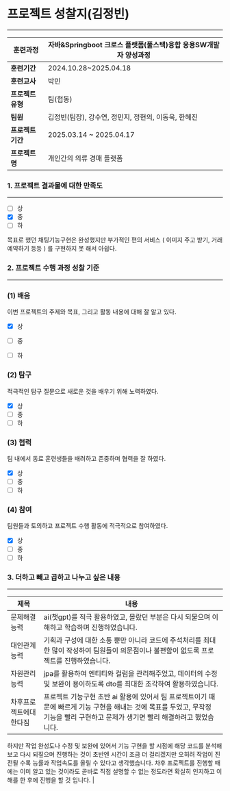 # 프로젝트 성찰지(김정빈)

---

| **훈련과정** | 자바&Springboot 크로스 플랫폼(풀스택)융합 응용SW개발자 양성과정 |
| --- | --- |
| **훈련기간** | 2024.10.28~2025.04.18 |
| **훈련교사** | 박민 |
| **프로젝트 유형** | 팀(협동) |
| **팀원** | 김정빈(팀장), 강수연, 정민지, 정현의, 이동욱, 한혜진 |
| **프로젝트 기간** | 2025.03.14 ~ 2025.04.17 |
| **프로젝트명** | 개인간의 의류 경매 플랫폼 |

### 1. 프로젝트 결과물에 대한 만족도

---

- [ ]  상
- [x]  중
- [ ]  하

목표로 했던 채팅기능구현은 완성했지만 부가적인 편의 서비스 ( 이미지 주고 받기, 거래 예약하기 등등 ) 를 구현하지 못 해서 아쉽다.

</aside>

### 2. 프로젝트 수행 과정 성찰 기준

---

### (1) 배움

이번 프로젝트의 주제와 목표, 그리고 활동 내용에 대해 잘 알고 있다.

- [x]  상
- [ ]  중
- [ ]  하


### (2) 탐구

적극적인 탐구 질문으로 새로운 것을 배우기 위해 노력하였다.

- [x]  상
- [ ]  중
- [ ]  하

### (3) 협력

팀 내에서 동료 훈련생들을 배려하고 존중하며 협력을 잘 하였다.

- [x]  상
- [ ]  중
- [ ]  하

### (4) 참여

팀원들과 토의하고 프로젝트 수행 활동에 적극적으로 참여하였다.

- [x]  상
- [ ]  중
- [ ]  하

### 3. 더하고 빼고 곱하고 나누고 싶은 내용

---

| 제목 | 내용 |
| --- | --- |
| 문제해결능력 | ai(챗gpt)를 적극 활용하였고, 몰랐던 부분은 다시 되물으며 이해하고 학습하며 진행하였습니다. |
| 대인관계능력 | 기획과 구성에 대한 소통 뿐만 아니라 코드에 주석처리를 최대한 많이 작성하여 팀원들이 의문점이나 불편함이 없도록 프로젝트를 진행하였습니다. |
| 자원관리능력 | jpa를 활용하여 엔티티와 컬럼을 관리해주었고, 데이터의 수정 및 보완이 용이하도록 dto를 최대한 조각하여 활용하였습니다. |
| 차후프로젝트에대한다짐 | 프로젝트 기능구현 초반 ai 활용에 있어서 팀 프로젝트이기 때문에 빠르게 기능 구현을 해내는 것에 목표를 두었고, 무작정 기능을 빨리 구현하고 문제가 생기면 빨리 해결하려고 했었습니다. 
하지만 작업 완성도나 수정 및 보완에 있어서 기능 구현을 할 시점에 해당 코드를 분석해보고 다시 되짚으며 진행하는 것이 초반엔 시간이 조금 더 걸리겠지만 오히려 작업이 진전될 수록 능률과 작업속도를 올릴 수 있다고 생각했습니다. 
차후 프로젝트를 진행할 때에는 이미 알고 있는 것이라도 곧바로 직접 설명할 수 없는 정도라면 확실히 인지하고 이해를 한 후에 진행을 할 것 입니다. |
